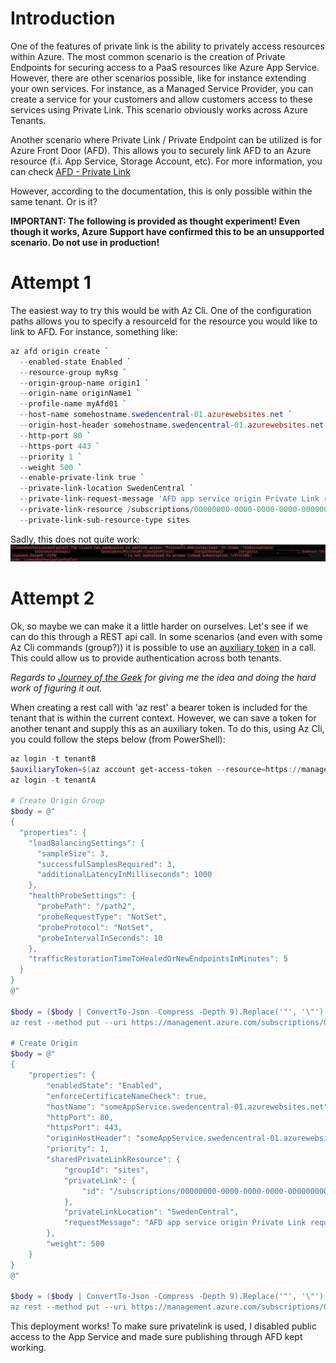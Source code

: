 # Introduction

One of the features of private link is the ability to privately access resources within Azure. The most common scenario is the creation of Private Endpoints for securing access to a PaaS resources like Azure App Service. However, there are other scenarios possible, like for instance extending your own services. For instance, as a Managed Service Provider, you can create a service for your customers and allow customers access to these services using Private Link. This scenario obviously works across Azure Tenants.

Another scenario where Private Link / Private Endpoint can be utilized is for Azure Front Door (AFD). This allows you to securely link AFD to an Azure resource (f.i. App Service, Storage Account, etc). For more information, you can check [AFD - Private Link](https://learn.microsoft.com/en-us/azure/frontdoor/private-link)

However, according to the documentation, this is only possible within the same tenant. Or is it?

**IMPORTANT: The following is provided as thought experiment! Even though it works, Azure Support have confirmed this to be an unsupported scenario. Do not use in production!**

# Attempt 1
The easiest way to try this would be with Az Cli. One of the configuration paths allows you to specify a resourceId for the resource you would like to link to AFD.
For instance, something like:

```PowerShell
az afd origin create `
  --enabled-state Enabled `
  --resource-group myRsg `
  --origin-group-name origin1 `
  --origin-name originName1 `
  --profile-name myAfd01 `
  --host-name somehostname.swedencentral-01.azurewebsites.net `
  --origin-host-header somehostname.swedencentral-01.azurewebsites.net `
  --http-port 80 `
  --https-port 443 `
  --priority 1 `
  --weight 500 `
  --enable-private-link true `
  --private-link-location SwedenCentral `
  --private-link-request-message 'AFD app service origin Private Link request.' `
  --private-link-resource /subscriptions/00000000-0000-0000-0000-000000000000/resourceGroups/test/providers/Microsoft.Web/sites/someAppService `
  --private-link-sub-resource-type sites
```

Sadly, this does not quite work:
![AFD Privatelink Error](.attachments/afd-privatelink-error.png)

# Attempt 2
Ok, so maybe we can make it a little harder on ourselves. Let's see if we can do this through a REST api call. In some scenarios (and even with some Az Cli commands (group?)) it is possible to use an [auxiliary token](https://learn.microsoft.com/en-us/azure/azure-resource-manager/management/authenticate-multi-tenant) in a call. This could allow us to provide authentication across both tenants.

_Regards to [Journey of the Geek](https://journeyofthegeek.com/2025/03/06/deploying-resources-across-multiple-azure-tenants/) for giving me the idea and doing the hard work of figuring it out._

When creating a rest call with 'az rest' a bearer token is included for the tenant that is within the current context. However, we can save a token for another tenant and supply this as an auxiliary token. To do this, using Az Cli, you could follow the steps below (from PowerShell):

```PowerShell
az login -t tenantB
$auxiliaryToken=$(az account get-access-token --resource=https://management.azure.com/ --tenant tenantB --query accessToken -o tsv)
az login -t tenantA

# Create Origin Group
$body = @"
{
  "properties": {
    "loadBalancingSettings": {
      "sampleSize": 3,
      "successfulSamplesRequired": 3,
      "additionalLatencyInMilliseconds": 1000
    },
    "healthProbeSettings": {
      "probePath": "/path2",
      "probeRequestType": "NotSet",
      "probeProtocol": "NotSet",
      "probeIntervalInSeconds": 10
    },
    "trafficRestorationTimeToHealedOrNewEndpointsInMinutes": 5
  }
}
@"

$body = ($body | ConvertTo-Json -Compress -Depth 9).Replace('"', '\"')
az rest --method put --uri https://management.azure.com/subscriptions/00000000-0000-0000-0000-000000000000/resourceGroups/myRsg/providers/Microsoft.Cdn/profiles/myAfd1/originGroups/origin1?api-version=2025-04-15 --headers "x-ms-authorization-auxiliary=Bearer $auxiliaryToken" --body $body

# Create Origin
$body = @"
{
    "properties": {
        "enabledState": "Enabled",
        "enforceCertificateNameCheck": true,
        "hostName": "someAppService.swedencentral-01.azurewebsites.net",
        "httpPort": 80,
        "httpsPort": 443,
        "originHostHeader": "someAppService.swedencentral-01.azurewebsites.net",
        "priority": 1,
        "sharedPrivateLinkResource": {
            "groupId": "sites",
            "privateLink": {
                "id": "/subscriptions/00000000-0000-0000-0000-000000000000/resourceGroups/test/providers/Microsoft.Web/sites/someAppService"
            },
            "privateLinkLocation": "SwedenCentral",
            "requestMessage": "AFD app service origin Private Link request."
        },
        "weight": 500
    }
}
@"

$body = ($body | ConvertTo-Json -Compress -Depth 9).Replace('"', '\"')
az rest --method put --uri https://management.azure.com/subscriptions/0e59d1ce-9dcb-4e91-b516-0463dc913f94/resourceGroups/rg-ago-test-pw/providers/Microsoft.Cdn/profiles/ago-pw-amg/originGroups/oldSite/origins/pw-automagical-old?api-version=2025-04-15 --headers "x-ms-authorization-auxiliary=Bearer ${auxiliaryToken}" --body $body

```

This deployment works! To make sure privatelink is used, I disabled public access to the App Service and made sure publishing through AFD kept working. 